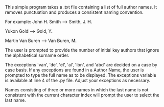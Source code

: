 This simple program takes a .txt file containing a list of full author names.
It removes punctuation and produces a consistent naming convention.

For example:
John H. Smith		-->		Smith, J. H.

Yukon Gold			-->		Gold, Y.

Martin Van Buren	-->		Van Buren, M.

The user is prompted to provide the number of initial key authors that ignore the alphabetical surname order.

The exceptions 'van', 'de', 'el', 'al', 'ibn', and 'abd' are decided on a case by case basis. 
If any exceptions are found in a Author Name, the user is prompted to type the full name as to be displayed. 
The exceptions variable is available at line 4 of the .py file. Adjust your exceptions as necessary. 

Names consisting of three or more names in which the last name is not consistent with the current character index will prompt the user to select the last name.
